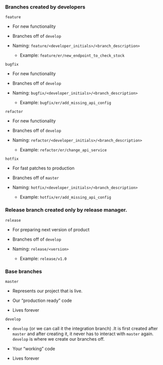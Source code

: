 ### Branches created by developers

`feature`

- For new functionality

- Branches off of `develop`

- Naming: `feature/<developer_initials>/<branch_description>`  
    - Example: `feature/er/new_endpoint_to_check_stock`

`bugfix`

- For new functionality

- Branches off of `develop`

- Naming: `bugfix/<developer_initials>/<branch_description>`

    - Example: `bugfix/er/add_missing_api_config`

`refactor`

- For new functionality

- Branches off of `develop`

- Naming: `refactor/<developer_initials>/<branch_description>`

    - Example: `refactor/er/change_api_service`

`hotfix`

- For fast patches to production

- Branches off of `master`

- Naming: `hotfix/<developer_initials>/<branch_description>`

    - Example: `hotfix/er/add_missing_api_config`

### Release branch created only by release manager.

`release`

- For preparing next version of product

- Branches off of `develop`

- Naming: `release/<version>`

    - Example: `release/v1.0`

### Base branches

`master`

- Represents our project that is live.

- Our “production ready” code

- Lives forever

`develop`

- `develop` (or we can call it the integration branch) .It is first created after `master` and after creating it, it never has to interact with `master` again. `develop` is where we create our branches off.

- Your “working” code

- Lives forever
